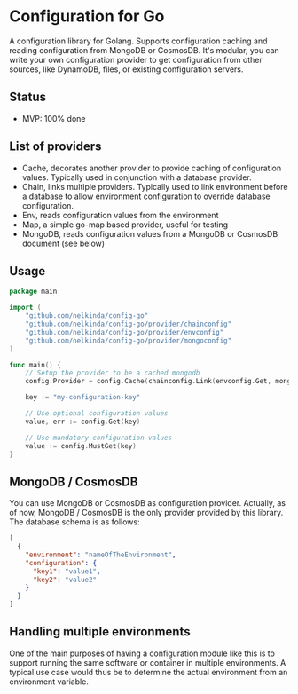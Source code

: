 # Configuration for Go

A configuration library for Golang.
Supports configuration caching and reading configuration from MongoDB or CosmosDB.
It's modular, you can write your own configuration provider to get configuration from other sources, like DynamoDB, files, or existing configuration servers.

## Status
- MVP: 100% done

## List of providers
- Cache, decorates another provider to provide caching of configuration values.
  Typically used in conjunction with a database provider.
- Chain, links multiple providers.
  Typically used to link environment before a database to allow environment configuration to override database configuration.
- Env, reads configuration values from the environment
- Map, a simple go-map based provider, useful for testing
- MongoDB, reads configuration values from a MongoDB or CosmosDB document (see below)

## Usage

```go
package main

import (
	"github.com/nelkinda/config-go"
	"github.com/nelkinda/config-go/provider/chainconfig"
	"github.com/nelkinda/config-go/provider/envconfig"
	"github.com/nelkinda/config-go/provider/mongoconfig"
)

func main() {
	// Setup the provider to be a cached mongodb
	config.Provider = config.Cache(chainconfig.Link(envconfig.Get, mongoconfig.CreateMongoConfigProvider(&mongoconfig.Config{})))

	key := "my-configuration-key"

	// Use optional configuration values
	value, err := config.Get(key)

	// Use mandatory configuration values
	value := config.MustGet(key)
}
```

## MongoDB / CosmosDB
You can use MongoDB or CosmosDB as configuration provider.
Actually, as of now, MongoDB / CosmosDB is the only provider provided by this library.
The database schema is as follows:
```json
[
  {
    "environment": "nameOfTheEnvironment",
    "configuration": {
      "key1": "value1",
      "key2": "value2"
    }
  }
]
```

## Handling multiple environments
One of the main purposes of having a configuration module like this is to support running the same software or container in multiple environments.
A typical use case would thus be to determine the actual environment from an environment variable.
